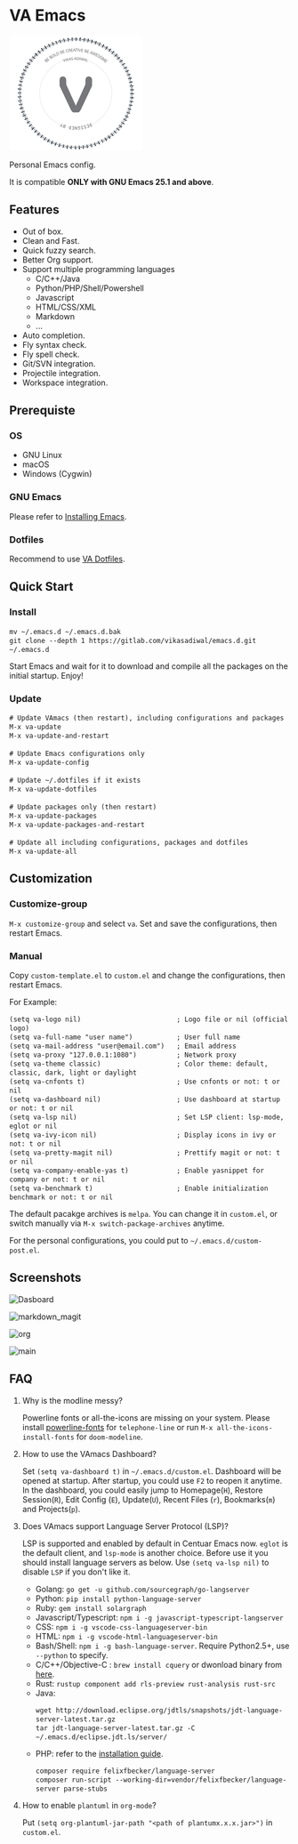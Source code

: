 # VA Emacs

![VA Emacs](logo.png)

Personal Emacs config.

It is compatible **ONLY with GNU Emacs 25.1 and above**.

## Features

- Out of box.
- Clean and Fast.
- Quick fuzzy search.
- Better Org support.
- Support multiple programming languages
  - C/C++/Java
  - Python/PHP/Shell/Powershell
  - Javascript
  - HTML/CSS/XML
  - Markdown
  - ...
- Auto completion.
- Fly syntax check.
- Fly spell check.
- Git/SVN integration.
- Projectile integration.
- Workspace integration.

## Prerequiste

### OS

- GNU Linux
- macOS
- Windows (Cygwin)

### GNU Emacs

Please refer to [Installing Emacs](http://wikemacs.org/index.php/Installing_Emacs).

### Dotfiles

Recommend to use [VA Dotfiles](https://gitlab.com/vikasadiwal/emacs.d.git).

## Quick Start

### Install

``` shell
mv ~/.emacs.d ~/.emacs.d.bak
git clone --depth 1 https://gitlab.com/vikasadiwal/emacs.d.git ~/.emacs.d
```

Start Emacs and wait for it to download and compile all the packages on the
initial startup.
Enjoy!

### Update

``` emacs-lisp
# Update VAmacs (then restart), including configurations and packages
M-x va-update
M-x va-update-and-restart

# Update Emacs configurations only
M-x va-update-config

# Update ~/.dotfiles if it exists
M-x va-update-dotfiles

# Update packages only (then restart)
M-x va-update-packages
M-x va-update-packages-and-restart

# Update all including configurations, packages and dotfiles
M-x va-update-all
```

## Customization

### Customize-group

`M-x customize-group` and select `va`. Set and save the configurations,
then restart Emacs.

### Manual

Copy `custom-template.el` to `custom.el` and change the configurations, then
restart Emacs.

For Example:

``` emacs-lisp
(setq va-logo nil)                        ; Logo file or nil (official logo)
(setq va-full-name "user name")           ; User full name
(setq va-mail-address "user@email.com")   ; Email address
(setq va-proxy "127.0.0.1:1080")          ; Network proxy
(setq va-theme classic)                   ; Color theme: default, classic, dark, light or daylight
(setq va-cnfonts t)                       ; Use cnfonts or not: t or nil
(setq va-dashboard nil)                   ; Use dashboard at startup or not: t or nil
(setq va-lsp nil)                         ; Set LSP client: lsp-mode, eglot or nil
(setq va-ivy-icon nil)                    ; Display icons in ivy or not: t or nil
(setq va-pretty-magit nil)                ; Prettify magit or not: t or nil
(setq va-company-enable-yas t)            ; Enable yasnippet for company or not: t or nil
(setq va-benchmark t)                     ; Enable initialization benchmark or not: t or nil
```

The default pacakge archives is `melpa`. You can change it in `custom.el`, or
switch manually via `M-x switch-package-archives` anytime.

For the personal configurations, you could put to `~/.emacs.d/custom-post.el`.

## Screenshots

![Dasboard](/uploads/02d6eb934f834ed03e5b184a05663fce/Screenshot_from_2019-01-08_14-40-57.png)

![markdown_magit](https://user-images.githubusercontent.com/140797/49694620-8ba9eb80-fbc8-11e8-9800-f2486ab41991.png
"Markdown and Magit")

![org](https://user-images.githubusercontent.com/140797/49694696-a761c180-fbc9-11e8-9edc-0199f4ea7ca0.png
"Org (classic theme)")

![main](https://user-images.githubusercontent.com/140797/49694704-cfe9bb80-fbc9-11e8-9506-df9fee48e304.png
"Main (light theme)")

## FAQ

1. Why is the modline messy?

    Powerline fonts or all-the-icons are missing on your system. Please install
    [powerline-fonts](https://github.com/powerline/fonts) for `telephone-line` or
    run `M-x all-the-icons-install-fonts` for `doom-modeline`.

1. How to use the VAmacs Dashboard?

    Set `(setq va-dashboard t)` in `~/.emacs.d/custom.el`. Dashboard will
    be opened at startup. After startup, you could use `F2` to reopen it anytime.
    In the dashboard, you could easily jump to Homepage(`H`), Restore
    Session(`R`), Edit Config (`E`), Update(`U`), Recent Files (`r`),
    Bookmarks(`m`) and Projects(`p`).

1. Does VAmacs support Language Server Protocol (LSP)?

    LSP is supported and enabled by default in Centuar Emacs now. `eglot` is the
    default client, and `lsp-mode` is another choice. Before use it you should
    install language servers as below. Use `(setq va-lsp nil)` to disable
    `LSP` if you don't like it.
    - Golang: `go get -u github.com/sourcegraph/go-langserver`
    - Python: `pip install python-language-server`
    - Ruby:  `gem install solargraph`
    - Javascript/Typescript: `npm i -g javascript-typescript-langserver`
    - CSS: `npm i -g vscode-css-languageserver-bin`
    - HTML: `npm i -g vscode-html-languageserver-bin`
    - Bash/Shell: `npm i -g bash-language-server`. Require Python2.5+, use
      `--python` to specify.
    - C/C++/Objective-C : `brew install cquery` or dwonload binary from
      [here](https://github.com/cquery-project/cquery/releases).
    - Rust: `rustup component add rls-preview rust-analysis rust-src`
    - Java:
      ``` shell
      wget http://download.eclipse.org/jdtls/snapshots/jdt-language-server-latest.tar.gz
      tar jdt-language-server-latest.tar.gz -C ~/.emacs.d/eclipse.jdt.ls/server/
      ```
    - PHP: refer to the [installation
      guide](https://github.com/felixfbecker/php-language-server#installation).
      ``` shell
      composer require felixfbecker/language-server
      composer run-script --working-dir=vendor/felixfbecker/language-server parse-stubs
      ```

1. How to enable `plantuml` in `org-mode`?

    Put `(setq org-plantuml-jar-path "<path of plantumx.x.x.jar>")` in `custom.el`.
